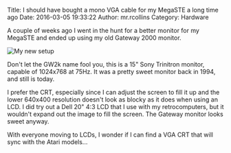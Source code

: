 Title: I should have bought a mono VGA cable for my MegaSTE a long time ago
Date: 2016-03-05 19:33:22
Author: mr.rcollins
Category: Hardware

A couple of weeks ago I went in the hunt for a better monitor for my MegaSTE and ended up using my old Gateway 2000 monitor.

![My new setup](https://cdn.gtia.com/pics/2016/IMG_9686.JPG)

Don't let the GW2k name fool you, this is a 15" Sony Trinitron monitor, capable of 1024x768 at 75Hz. It was a pretty sweet monitor back in 1994, and still is today.

I prefer the CRT, especially since I can adjust the screen to fill it up and the lower 640x400 resolution doesn't look as blocky as it does when using an LCD. I did try out a Dell 20" 4:3 LCD that I use with my retrocomputers, but it wouldn't expand out the image to fill the screen. The Gateway monitor looks sweet anyway. 

With everyone moving to LCDs, I wonder if I can find a VGA CRT that will sync with the Atari models...
